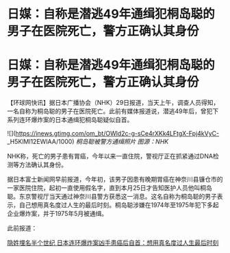 # 日媒：自称是潜逃49年通缉犯桐岛聪的男子在医院死亡，警方正确认其身份

# 日媒：自称是潜逃49年通缉犯桐岛聪的男子在医院死亡，警方正确认其身份

【环球网快讯】据日本广播协会（NHK）29日报道，当天上午，调查人员得知，一名自称为桐岛聪的男子在医院死亡。此前有媒体报道说，潜逃49年后，曾犯下系列连环爆炸案的日本通缉犯桐岛聪疑似自首。

![](https://inews.gtimg.com/om_bt/OWld2c-g-sCe4rXKk4LFtgX-Fpj4kVyC-
_H5KlMl12EWIAA/1000) _桐岛聪被警方通缉照片 图源：NHK_

NHK称，死亡的男子患有胃癌，今年以来一直住院，警视厅正在抓紧通过DNA检测等方法确认其身份。

据日本富士新闻网早前报道，今年初，该男子因患有晚期胃癌在神奈川县镰仓市的一家医院住院，起初一直使用假名字，直到本月25日才告知医护人员他叫桐岛聪。东京警视厅当天通过神奈川县警方获悉这一消息。这名自称为桐岛聪的男子表示，自己想用真名度过人生的最后时刻。桐岛聪涉嫌在1974年至1975年犯下多起企业爆炸案，并于1975年5月被通缉。

此前报道：

[隐姓埋名半个世纪 日本连环爆炸案凶手患癌后自首：想用真名度过人生最后时刻
](https://news.qq.com/rain/a/20240128A05IWT00)

